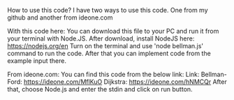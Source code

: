 How to use this code?
I have two ways to use this code. One from my github and another from ideone.com

With this code here:
You can download this file to your PC and run it from your terminal with Node.JS.
After download, install NodeJS here: https://nodejs.org/en
Turn on the terminal and use 'node bellman.js' command to run the code.
After that you can implement code from the example input there.

From ideone.com:
You can find this code from the below link:
Link:
    Bellman-Ford: https://ideone.com/MflKuO
    Dijkstra: https://ideone.com/hNMCQr
After that, choose Node.js and enter the stdin and click on run button.
